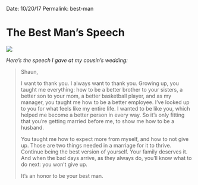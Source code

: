 Date: 10/20/17
Permalink: best-man

# The Best Man’s Speech

![][image-1]

*Here’s the speech I gave at my cousin’s wedding:*

> Shaun,
> 
> I want to thank you. I always want to thank you. Growing up, you taught me everything: how to be a better brother to your sisters, a better son to your mom, a better basketball player, and as my manager, you taught me how to be a better employee. I’ve looked up to you for what feels like my entire life. I wanted to be like you, which helped me become a better person in every way. So it’s only fitting that you’re getting married before me, to show me how to be a husband.
> 
> You taught me how to expect more from myself, and how to not give up. Those are two things needed in a marriage for it to thrive. Continue being the best version of yourself. Your family deserves it. And when the bad days arrive, as they always do, you’ll know what to do next: you won’t give up.
> 
> It’s an honor to be your best man.

[image-1]:	https://dl.dropboxusercontent.com/s/gnilhsavh4jrnc3/IMG_0680.JPG